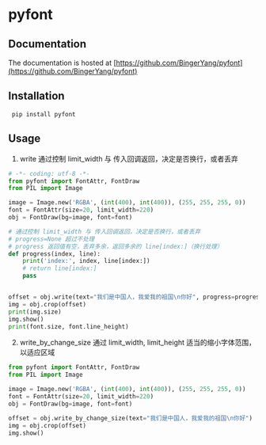 # pyfont

## Documentation
The documentation is hosted at [https://github.com/BingerYang/pyfont](https://github.com/BingerYang/pyfont)

## Installation
```shell
 pip install pyfont
```
## Usage
   1. write 通过控制 limit_width 与 传入回调返回，决定是否换行，或者丢弃
```python
# -*- coding: utf-8 -*- 
from pyfont import FontAttr, FontDraw
from PIL import Image

image = Image.new('RGBA', (int(400), int(400)), (255, 255, 255, 0))
font = FontAttr(size=20, limit_width=220)
obj = FontDraw(bg=image, font=font)

# 通过控制 limit_width 与 传入回调返回，决定是否换行，或者丢弃
# progress=None 超过不处理
# progress 返回值有空，丢弃多余，返回多余的 line[index:]（换行处理）
def progress(index, line):
    print('index:', index, line[index:])
    # return line[index:]
    pass


offset = obj.write(text="我们是中国人，我爱我的祖国\n你好", progress=progress)
img = obj.crop(offset)
print(img.size)
img.show()
print(font.size, font.line_height)

```

   2. write_by_change_size 通过 limit_width, limit_height 适当的缩小字体范围，以适应区域
```python
from pyfont import FontAttr, FontDraw
from PIL import Image

image = Image.new('RGBA', (int(400), int(400)), (255, 255, 255, 0))
font = FontAttr(size=20, limit_width=220)
obj = FontDraw(bg=image, font=font)

offset = obj.write_by_change_size(text="我们是中国人，我爱我的祖国\n你好")
img = obj.crop(offset)
img.show()
```